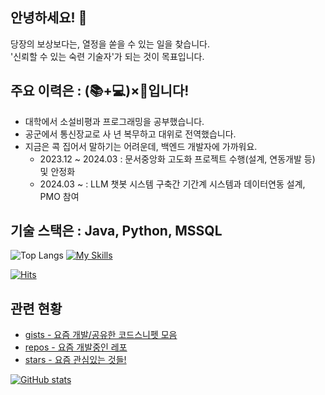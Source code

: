 ## 안녕하세요! :wave:
당장의 보상보다는, 열정을 쏟을 수 있는 일을 찾습니다.  
'신뢰할 수 있는 숙련 기술자'가 되는 것이 목표입니다.   
  
## 주요 이력은 : (📚+💻)×🛫입니다!
- 대학에서 소설비평과 프로그래밍을 공부했습니다. 
- 공군에서 통신장교로 사 년 복무하고 대위로 전역했습니다.
- 지금은 콕 집어서 말하기는 어려운데, 백엔드 개발자에 가까워요.
  - 2023.12 ~ 2024.03 : 문서중앙화 고도화 프로젝트 수행(설계, 연동개발 등) 및 안정화
  - 2024.03 ~ : LLM 챗봇 시스템 구축간 기간계 시스템과 데이터연동 설계, PMO 참여
  
## 기술 스택은 : Java, Python, MSSQL
![Top Langs](https://github-readme-stats.vercel.app/api/top-langs/?username=tae0y&layout=compact)
[![My Skills](https://skillicons.dev/icons?i=java,dotnet,mysql,powershell,spring,flask,docker,git,androidstudio,swift,fastapi,azure,aws,vue&perline=5)](https://skillicons.dev)
  
  
[![Hits](https://hits.seeyoufarm.com/api/count/incr/badge.svg?url=https%3A%2F%2Fgithub.com%2Ftae0y%2Ftae0y&count_bg=%2379C83D&title_bg=%23555555&icon=&icon_color=%23E7E7E7&title=hits&edge_flat=false)](https://hits.seeyoufarm.com)

  
## 관련 현황
- [gists - 요즘 개발/공유한 코드스니펫 모음](https://gist.github.com/tae0y)    
- [repos - 요즘 개발중인 레포](https://github.com/tae0y?tab=repositories)  
- [stars - 요즘 관심있는 것들!](https://github.com/tae0y?tab=stars)     

[![GitHub stats](https://github-readme-stats.vercel.app/api?username=tae0y&count_private=true&show_icons=true)](https://github.com/tae0y/github-readme-stats)
